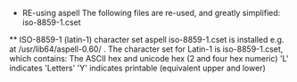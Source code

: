 
* RE-using aspell
The following files are re-used, and greatly simplified:
	iso-8859-1.cset

** ISO-8859-1 (latin-1) character set
aspell iso-8859-1.cset is installed e.g. at /usr/lib64/aspell-0.60/ .
The character set for Latin-1 is iso-8859-1.cset, which contains:
	<char> <uni>   The ASCII hex and unicode hex (2 and four hex numeric)
	<type>         'L' indicates 'Letters'
	<display>      'Y' indicates printable
	<upper> <lower> (equivalent upper and lower)
        <title>        Upper-case
	<plain>        Plain 7bit character; 00: no plain char
        <sl-first> <sl-rest>
The latter (sl-first, sl-rest) dictate the following:
    latin letters,
    vowels:
	sl-first as 2A (star, i.e. '*'), sl-rest 00
    non-vowels:
	sl-first shows the lower-case letter;
	special accented letters, like 'c,' (cedilla) show 'c'.

*** Scripts using cset
Basically showing the relevant western-europe, excluding 'sharp s'
or '&szlig;'; see also fileformat char 0xdf.
[comment]: # https://www.fileformat.info/info/unicode/char/00df/index.htm

	% cat other_pub/iso-8859-1.cset | grep " L " | grep -i -v sharp | grep -i -v thorn | grep -i -v eth | grep -v "# LATIN SMALL LETTER ".$ | grep -v "# LATIN CAPITAL LETTER ".$ | sed 's/ RING ABOVE/ RING/;s/# LATIN \([A-Z]\)\([A-Z]*\)\( LETTER \)\(.*\)/#\1 \4/;s/ WITH /+/' > self.txt

An exploratory command is as follow:
	% cat other_pub/iso-8859-1.cset | awk '{print $1,$3,"upper:"$5,"lower:"$6,"title:"$7,"plain:"$8,$9,$10,$11,$12,$13,$14":"$15"@"$16"%"$17}' | grep -i AE
--- in this case the two first rows show diaeresis (0xa8), which is type='-';
    

The second exploratory command is this:
	% cat other_pub/iso-8859-1.cset | awk '{print $1,$3,"sl-first:"$9,"sl-rest:"$10,$11,$12,$13,$14,$15,$16,$17}' | grep ^'[A-F][A-F0-9]' | grep " L " | sed 's/  / /g' > self_letter.txt
Then you can show single lettered with another accent:
	% cat self_letter.txt | grep 'LETTER [A-Z] '
...or multiple letters with another accent:
	% cat self_letter.txt | grep 'LETTER [A-Z][A-Z]'
The latter shows (and we are talking about ISO-8859-1):
	capital and small...
		AE
		ETH
		THORN
	and 'sharp s' (i.e. '&sslig;').
